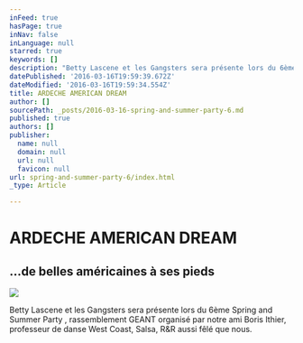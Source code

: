 ```yaml
---
inFeed: true
hasPage: true
inNav: false
inLanguage: null
starred: true
keywords: []
description: "Betty Lascene et les Gangsters sera présente lors du 6ème \_Spring and Summer Party , rassemblement GEANT organisé par notre ami Boris Ithier, professeur de danse West Coast, Salsa, R&R aussi fêlé que nous."
datePublished: '2016-03-16T19:59:39.672Z'
dateModified: '2016-03-16T19:59:34.554Z'
title: ARDECHE AMERICAN DREAM
author: []
sourcePath: _posts/2016-03-16-spring-and-summer-party-6.md
published: true
authors: []
publisher:
  name: null
  domain: null
  url: null
  favicon: null
url: spring-and-summer-party-6/index.html
_type: Article

---
```

# ARDECHE AMERICAN DREAM

## ...de belles américaines à ses pieds
![](https://s3-us-west-2.amazonaws.com/the-grid-img/p/ba02a25d725b2fa3b54d828753dee9e0e35e67b7.jpg)

Betty Lascene et les Gangsters sera présente lors du 6ème  Spring and Summer Party , rassemblement GEANT organisé par notre ami Boris Ithier, professeur de danse West Coast, Salsa, R&R aussi fêlé que nous.